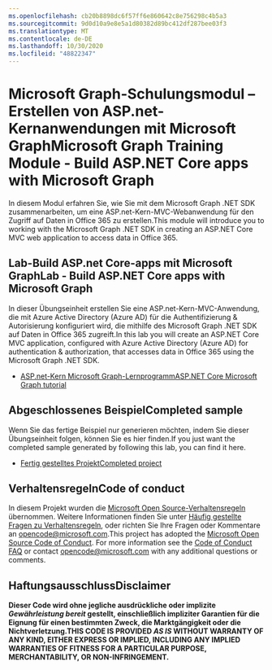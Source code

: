 ```yaml
---
ms.openlocfilehash: cb20b8898dc6f57ff6e860642c8e756298c4b5a3
ms.sourcegitcommit: 9d0d10a9e8e5a1d80382d89bc412df287bee03f3
ms.translationtype: MT
ms.contentlocale: de-DE
ms.lasthandoff: 10/30/2020
ms.locfileid: "48822347"
---
```

# <a name="microsoft-graph-training-module---build-aspnet-core-apps-with-microsoft-graph"></a><span data-ttu-id="d9916-101">Microsoft Graph-Schulungsmodul – Erstellen von ASP.net-Kernanwendungen mit Microsoft Graph</span><span class="sxs-lookup"><span data-stu-id="d9916-101">Microsoft Graph Training Module - Build ASP.NET Core apps with Microsoft Graph</span></span>

<span data-ttu-id="d9916-102">In diesem Modul erfahren Sie, wie Sie mit dem Microsoft Graph .NET SDK zusammenarbeiten, um eine ASP.net-Kern-MVC-Webanwendung für den Zugriff auf Daten in Office 365 zu erstellen.</span><span class="sxs-lookup"><span data-stu-id="d9916-102">This module will introduce you to working with the Microsoft Graph .NET SDK in creating an ASP.NET Core MVC web application to access data in Office 365.</span></span>

## <a name="lab---build-aspnet-core-apps-with-microsoft-graph"></a><span data-ttu-id="d9916-103">Lab-Build ASP.net Core-apps mit Microsoft Graph</span><span class="sxs-lookup"><span data-stu-id="d9916-103">Lab - Build ASP.NET Core apps with Microsoft Graph</span></span>

<span data-ttu-id="d9916-104">In dieser Übungseinheit erstellen Sie eine ASP.net-Kern-MVC-Anwendung, die mit Azure Active Directory (Azure AD) für die Authentifizierung & Autorisierung konfiguriert wird, die mithilfe des Microsoft Graph .NET SDK auf Daten in Office 365 zugreift.</span><span class="sxs-lookup"><span data-stu-id="d9916-104">In this lab you will create an ASP.NET Core MVC application, configured with Azure Active Directory (Azure AD) for authentication & authorization, that accesses data in Office 365 using the Microsoft Graph .NET SDK.</span></span>

- [<span data-ttu-id="d9916-105">ASP.net-Kern Microsoft Graph-Lernprogramm</span><span class="sxs-lookup"><span data-stu-id="d9916-105">ASP.NET Core Microsoft Graph tutorial</span></span>](https://docs.microsoft.com/graph/tutorials/aspnet-core)

## <a name="completed-sample"></a><span data-ttu-id="d9916-106">Abgeschlossenes Beispiel</span><span class="sxs-lookup"><span data-stu-id="d9916-106">Completed sample</span></span>

<span data-ttu-id="d9916-107">Wenn Sie das fertige Beispiel nur generieren möchten, indem Sie dieser Übungseinheit folgen, können Sie es hier finden.</span><span class="sxs-lookup"><span data-stu-id="d9916-107">If you just want the completed sample generated by following this lab, you can find it here.</span></span>

- [<span data-ttu-id="d9916-108">Fertig gestelltes Projekt</span><span class="sxs-lookup"><span data-stu-id="d9916-108">Completed project</span></span>](demo)

## <a name="code-of-conduct"></a><span data-ttu-id="d9916-109">Verhaltensregeln</span><span class="sxs-lookup"><span data-stu-id="d9916-109">Code of conduct</span></span>

<span data-ttu-id="d9916-p101">In diesem Projekt wurden die [Microsoft Open Source-Verhaltensregeln](https://opensource.microsoft.com/codeofconduct/) übernommen. Weitere Informationen finden Sie unter [Häufig gestellte Fragen zu Verhaltensregeln](https://opensource.microsoft.com/codeofconduct/faq/), oder richten Sie Ihre Fragen oder Kommentare an [opencode@microsoft.com](mailto:opencode@microsoft.com).</span><span class="sxs-lookup"><span data-stu-id="d9916-p101">This project has adopted the [Microsoft Open Source Code of Conduct](https://opensource.microsoft.com/codeofconduct/). For more information see the [Code of Conduct FAQ](https://opensource.microsoft.com/codeofconduct/faq/) or contact [opencode@microsoft.com](mailto:opencode@microsoft.com) with any additional questions or comments.</span></span>

## <a name="disclaimer"></a><span data-ttu-id="d9916-112">Haftungsausschluss</span><span class="sxs-lookup"><span data-stu-id="d9916-112">Disclaimer</span></span>

<span data-ttu-id="d9916-113">**Dieser Code wird ohne jegliche ausdrückliche oder implizite _Gewährleistung bereit_ gestellt, einschließlich impliziter Garantien für die Eignung für einen bestimmten Zweck, die Marktgängigkeit oder die Nichtverletzung.**</span><span class="sxs-lookup"><span data-stu-id="d9916-113">**THIS CODE IS PROVIDED _AS IS_ WITHOUT WARRANTY OF ANY KIND, EITHER EXPRESS OR IMPLIED, INCLUDING ANY IMPLIED WARRANTIES OF FITNESS FOR A PARTICULAR PURPOSE, MERCHANTABILITY, OR NON-INFRINGEMENT.**</span></span>
